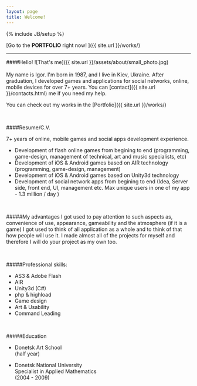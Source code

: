 ```yaml
---
layout: page
title: Welcome!
---
```

{% include JB/setup %}

[Go to the **PORTFOLIO** right now! ]({{ site.url }}/works/)

---

####Hello!
![That's me]({{ site.url }}/assets/about/small_photo.jpg)
<br> <br>
My name is Igor. I'm born in 1987, and I live in Kiev, Ukraine.
After graduation, I developed games and applications for social networks, online, mobile devices for over 7+ years.
You can [contact]({{ site.url }}/contacts.html) me if you need my help.

You can check out my works in the [Portfolio]({{ site.url }}/works/)

<br>

####Resume/C.V.


7+ years of online, mobile games and social apps development experience.

* Development of flash online games from begining to end (programming, game-design, management of technical, art and music specialists, etc)
* Development of iOS & Android games based on AIR technology (programming, game-design, management)
* Development of iOS & Android games based on Unity3d technology
* Development of social network apps from begining to end (Idea, Server side, front end, UI, management etc. Max unique users in one of my app - 1.3 million / day )

<br>

#####My advantages
I got used to pay attention to such aspects as, convenience of use, appearance, gameability and the atmosphere (if it is a game)
I got used to think of all application as a whole and to think of that how people will use it.
I made almost all of the projects for myself and therefore I will do your project as my own too.

<br>

#####Professional skills:
* AS3 & Adobe Flash
* AIR
* Unity3d (C#)
* php & highload
* Game design
* Art & Usability
* Command Leading

<br>

#####Education

* Donetsk Art School<br>
(half year)

* Donetsk National University<br>
Specialist in Applied Mathematics<br>
(2004 - 2009)
